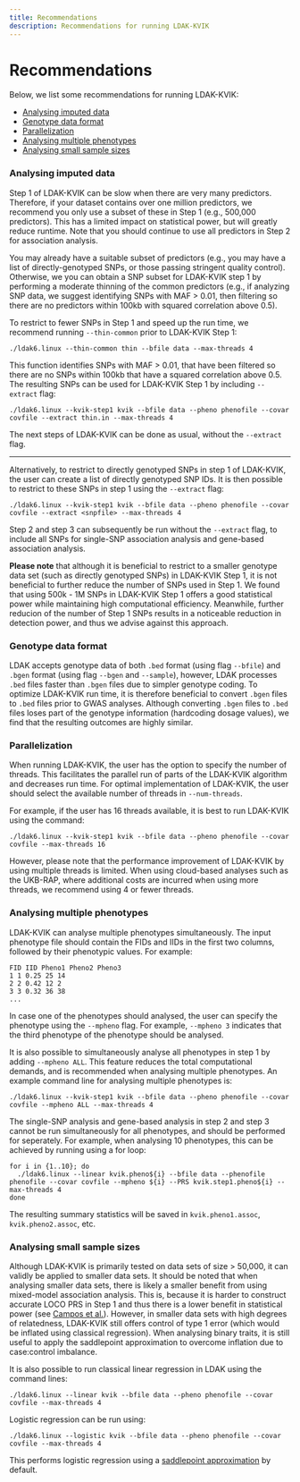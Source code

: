 ```yaml
---
title: Recommendations
description: Recommendations for running LDAK-KVIK
---
```


# Recommendations

Below, we list some recommendations for running LDAK-KVIK:


- [Analysing imputed data](#analysing-imputed-data)  
- [Genotype data format](#genotype-data-format)  
- [Parallelization](#parallelization)  
- [Analysing multiple phenotypes](#analysing-multiple-phenotypes)  
- [Analysing small sample sizes](#analysing-small-sample-sizes)  

### Analysing imputed data

Step 1 of LDAK-KVIK can be slow when there are very many predictors. Therefore, if your dataset contains over one million predictors, we recommend you only use a subset of these in Step 1 (e.g., 500,000 predictors). This has a limited impact on statistical power, but will greatly reduce runtime. Note that you should continue to use all predictors in Step 2 for association analysis.

You may already have a suitable subset of predictors (e.g., you may have a list of directly-genotyped SNPs, or those passing stringent quality control). Otherwise, we you can obtain a SNP subset for LDAK-KVIK step 1 by performing a moderate thinning of the common predictors (e.g., if analyzing SNP data, we suggest identifying SNPs with MAF > 0.01, then filtering so there are no predictors within 100kb with squared correlation above 0.5).

To restrict to fewer SNPs in Step 1 and speed up the run time, we recommend running `--thin-common` prior to LDAK-KVIK Step 1:

```
./ldak6.linux --thin-common thin --bfile data --max-threads 4
```
This function identifies SNPs with MAF > 0.01, that have been filtered so there are no SNPs within 100kb that have a squared correlation above 0.5. The resulting SNPs can be used for LDAK-KVIK Step 1 by including `--extract` flag:
```
./ldak6.linux --kvik-step1 kvik --bfile data --pheno phenofile --covar covfile --extract thin.in --max-threads 4
```
The next steps of LDAK-KVIK can be done as usual, without the `--extract` flag.

---

Alternatively, to restrict to directly genotyped SNPs in step 1 of LDAK-KVIK, the user can create a list of directly genotyped SNP IDs. It is then possible to restrict to these SNPs in step 1 using the `--extract` flag:
```
./ldak6.linux --kvik-step1 kvik --bfile data --pheno phenofile --covar covfile --extract <snpfile> --max-threads 4
```

Step 2 and step 3 can subsequently be run without the `--extract` flag, to include all SNPs for single-SNP association analysis and gene-based association analysis.

**Please note** that although it is beneficial to restrict to a smaller genotype data set (such as directly genotyped SNPs) in LDAK-KVIK Step 1, it is not beneficial to further reduce the number of SNPs used in Step 1. We found that using 500k - 1M SNPs in LDAK-KVIK Step 1 offers a good statistical power while maintaining high computational efficiency.  Meanwhile, further reducion of the number of Step 1 SNPs results in a noticeable reduction in detection power, and thus we advise against this approach.

### Genotype data format

LDAK accepts genotype data of both `.bed` format (using flag `--bfile`) and `.bgen` format (using flag `--bgen` and `--sample`), however, LDAK processes `.bed` files faster than `.bgen` files due to simpler genotype coding. To optimize LDAK-KVIK run time, it is therefore beneficial to convert `.bgen` files to `.bed` files prior to GWAS analyses. Although converting `.bgen` files to `.bed` files loses part of the genotype information (hardcoding dosage values), we find that the resulting outcomes are highly similar. 

### Parallelization

When running LDAK-KVIK, the user has the option to specify the number of threads. This facilitates the parallel run of parts of the LDAK-KVIK algorithm and decreases run time. For optimal implementation of LDAK-KVIK, the user should select the available number of threads in `--num-threads`.

For example, if the user has 16 threads available, it is best to run LDAK-KVIK using the command:
```
./ldak6.linux --kvik-step1 kvik --bfile data --pheno phenofile --covar covfile --max-threads 16
```

However, please note that the performance improvement of LDAK-KVIK by using multiple threads is limited. When using cloud-based analyses such as the UKB-RAP, where additional costs are incurred when using more threads, we recommend using 4 or fewer threads.

### Analysing multiple phenotypes

LDAK-KVIK can analyse multiple phenotypes simultaneously. The input phenotype file should contain the FIDs and IIDs in the first two columns, followed by their phenotypic values. For example:
```
FID IID Pheno1 Pheno2 Pheno3
1 1 0.25 25 14
2 2 0.42 12 2
3 3 0.32 36 38
...
```

In case one of the phenotypes should analysed, the user can specify the phenotype using the `--mpheno` flag. For example, `--mpheno 3` indicates that the third phenotype of the phenotype should be analysed.

It is also possible to simultaneously analyse all phenotypes in step 1 by adding `--mpheno ALL`. This feature reduces the total computational demands, and is recommended when analysing multiple phenotypes. An example command line for analysing multiple phenotypes is:

```
./ldak6.linux --kvik-step1 kvik --bfile data --pheno phenofile --covar covfile --mpheno ALL --max-threads 4
```

The single-SNP analysis and gene-based analysis in step 2 and step 3 cannot be run simultaneously for all phenotypes, and should be performed for seperately. For example, when analysing 10 phenotypes, this can be achieved by running using a for loop:

```
for i in {1..10}; do
  ./ldak6.linux --linear kvik.pheno${i} --bfile data --phenofile phenofile --covar covfile --mpheno ${i} --PRS kvik.step1.pheno${i} --max-threads 4
done
```

The resulting summary statistics will be saved in `kvik.pheno1.assoc`, `kvik.pheno2.assoc`, etc.

### Analysing small sample sizes

Although LDAK-KVIK is primarily tested on data sets of size > 50,000, it can validly be applied to smaller data sets. It should be noted that when analysing smaller data sets, there is likely a smaller benefit from using mixed-model association analysis. This is, because it is harder to construct accurate LOCO PRS in Step 1 and thus there is a lower benefit in statistical power (see [Campos et al.](https://www.nature.com/articles/s41588-023-01500-0)). However, in smaller data sets with high degrees of relatedness, LDAK-KVIK still offers control of type 1 error (which would be inflated using classical regression). When analysing binary traits, it is still useful to apply the saddlepoint approximation to overcome inflation due to case:control imbalance. 

It is also possible to run classical linear regression in LDAK using the command lines:

```
./ldak6.linux --linear kvik --bfile data --pheno phenofile --covar covfile --max-threads 4
```

Logistic regression can be run using:

```
./ldak6.linux --logistic kvik --bfile data --pheno phenofile --covar covfile --max-threads 4
```
This performs logistic regression using a [saddlepoint approximation](/docs/assoc/spa) by default.

